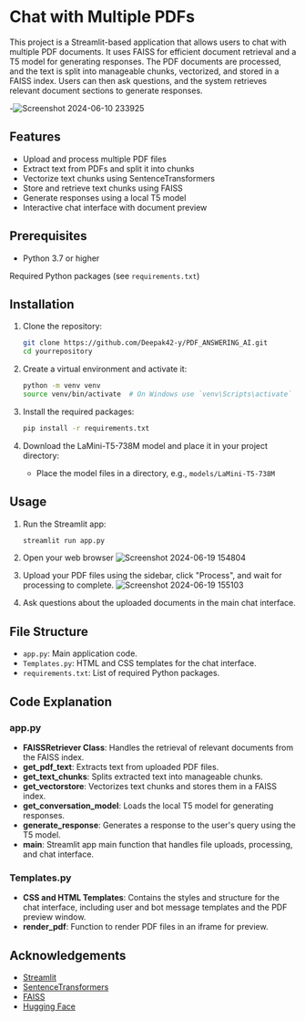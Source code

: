 # Chat with Multiple PDFs

This project is a Streamlit-based application that allows users to chat with multiple PDF documents. It uses FAISS for efficient document retrieval and a T5 model for generating responses. The PDF documents are processed, and the text is split into manageable chunks, vectorized, and stored in a FAISS index. Users can then ask questions, and the system retrieves relevant document sections to generate responses.

-![Screenshot 2024-06-10 233925](https://github.com/Deepak42-y/PDF_ANSWERING_AI/assets/98938557/768dd58e-24aa-48eb-aee1-370111fcf5b5)

## Features

- Upload and process multiple PDF files
- Extract text from PDFs and split it into chunks
- Vectorize text chunks using SentenceTransformers
- Store and retrieve text chunks using FAISS
- Generate responses using a local T5 model
- Interactive chat interface with document preview

## Prerequisites

- Python 3.7 or higher

 Required Python packages (see `requirements.txt`)

## Installation

1. Clone the repository:
    ```bash
    git clone https://github.com/Deepak42-y/PDF_ANSWERING_AI.git
    cd yourrepository
    ```

2. Create a virtual environment and activate it:
    ```bash
    python -m venv venv
    source venv/bin/activate  # On Windows use `venv\Scripts\activate`
    ```

3. Install the required packages:
    ```bash
    pip install -r requirements.txt
    ```

4. Download the LaMini-T5-738M model and place it in your project directory:
    - Place the model files in a directory, e.g., `models/LaMini-T5-738M`

## Usage

1. Run the Streamlit app:
    ```bash
    streamlit run app.py
    ```

2. Open your web browser
![Screenshot 2024-06-19 154804](https://github.com/Deepak42-y/PDF_ANSWERING_AI/assets/98938557/1554eb86-a0c0-4257-ab7b-0a19305c76ab)


4. Upload your PDF files using the sidebar, click "Process", and wait for processing to complete.
   ![Screenshot 2024-06-19 155103](https://github.com/Deepak42-y/PDF_ANSWERING_AI/assets/98938557/5f9f4ce0-2835-4bcb-9e04-5d79bb958b53)


6. Ask questions about the uploaded documents in the main chat interface.

## File Structure

- `app.py`: Main application code.
- `Templates.py`: HTML and CSS templates for the chat interface.
- `requirements.txt`: List of required Python packages.

## Code Explanation

### app.py

- **FAISSRetriever Class**: Handles the retrieval of relevant documents from the FAISS index.
- **get_pdf_text**: Extracts text from uploaded PDF files.
- **get_text_chunks**: Splits extracted text into manageable chunks.
- **get_vectorstore**: Vectorizes text chunks and stores them in a FAISS index.
- **get_conversation_model**: Loads the local T5 model for generating responses.
- **generate_response**: Generates a response to the user's query using the T5 model.
- **main**: Streamlit app main function that handles file uploads, processing, and chat interface.

### Templates.py

- **CSS and HTML Templates**: Contains the styles and structure for the chat interface, including user and bot message templates and the PDF preview window.
- **render_pdf**: Function to render PDF files in an iframe for preview.


## Acknowledgements

- [Streamlit](https://streamlit.io/)
- [SentenceTransformers](https://www.sbert.net/)
- [FAISS](https://faiss.ai/)
- [Hugging Face](https://huggingface.co/)

